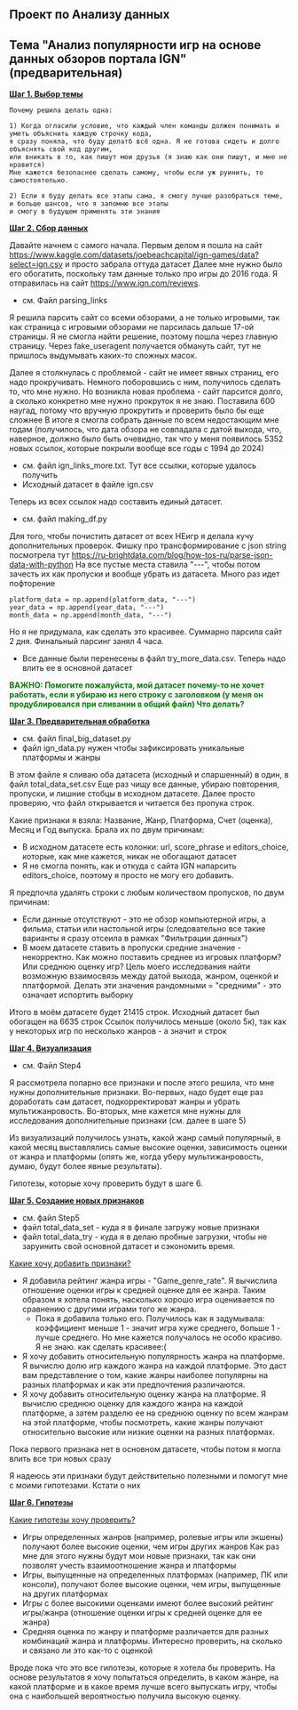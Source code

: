 ## Проект по Анализу данных 
## Тема "Анализ популярности игр на основе данных обзоров портала IGN"  (предварительная)

<u>**Шаг 1. Выбор темы**</u>

    Почему решила делать одна:

    1) Когда огласили условие, что каждый член команды должен понимать и уметь объяснить каждую строчку кода, 
    я сразу поняла, что буду делатб всё одна. Я не готова сидеть и долго объяснять свой код другим, 
    или вникать в то, как пишут мои друзья (я знаю как они пишут, и мне не нравится)
    Мне кажется безопаснее сделать самому, чтобы если уж руинить, то самостоятельно.
    
    2) Если я буду делать все этапы сама, я смогу лучше разобраться теме, и больше шансов, что я запомню все этапы
    и смогу в будущем применять эти знания

<u>**Шаг 2. Сбор данных**</u>

Давайте начнем с самого начала.
Первым делом я пошла на сайт https://www.kaggle.com/datasets/joebeachcapital/ign-games/data?select=ign.csv и просто забрала оттуда датасет
Далее мне нужно было его обогатить, поскольку там данные только про игры до 2016 года. Я отправилась на сайт https://www.ign.com/reviews. 

* см. Файл parsing_links

Я решила парсить сайт со всеми обзорами, а не только игровыми, так как страница с игровыми обзорами не парсилась дальше 17-ой страницы. 
Я не смогла найти решение, поэтому пошла через главную страницу. Через fake_useragent получается обмануть сайт, тут не пришлось выдумывать каких-то сложных масок.

Далее я столкнулась с проблемой - сайт не имеет явных страниц, его надо прокручивать. Немного поборовшись с ним, получилось сделать то, что мне нужно.
Но возникла новая проблема - сайт парсится долго, а сколько конкретно мне нужно прокруток я не знаю. Поставила 600 наугад, потому что вручную прокрутить и проверить было бы еще сложнее
В итоге я смогла собрать данные по всем недостающим мне годам (получилось, что дата обзора не совпадала с датой выхода, что, наверное, должно было быть очевидно,
так что у меня появилось 5352 новых ссылок, которые покрыли вообще все годы с 1994 до 2024)

* см. файл ign_links_more.txt. Тут все ссылки, которые удалось получить
* Исходный датасет в файле ign.csv

Теперь из всех ссылок надо составить единый датасет. 

* см. файл making_df.py

Для того, чтобы почистить датасет от всех НЕигр я делала кучу дополнительных проверок. 
Фишку про трансформирование с json string  посмотрела тут  https://ru-brightdata.com/blog/how-tos-ru/parse-json-data-with-python
На все пустые места ставила "---", чтобы потом зачесть их как пропуски и вообще убрать из датасета.
Много раз идет пофторение 

```
platform_data = np.append(platform_data, "---")
year_data = np.append(year_data, "---")
month_data = np.append(month_data, "---")
```
Но я не придумала, как сделать это красивее.
Суммарно парсила сайт 2 дня. Финальный парсинг занял 4 часа.

* Все данные были перенесены в файл try_more_data.csv. Теперь надо влить ее в основной датасет



**<span style="color: green">ВАЖНО: Помогите пожалуйста, мой датасет почему-то не хочет работать, если я убираю из него строку с заголовком (у меня он продублировался при сливании в общий файл)
Что делать?</span>**



<u>**Шаг 3. Предварительная обработка**</u>

* см. файл final_big_dataset.py
* файл ign_data.py нужен чтобы зафиксировать уникальные платформы и жанры

В этом файле я сливаю оба датасета (исходный и спаршенный) в один, в файл total_data_set.csv
Еще раз чищу все данные, убираю повторения, пропуски, и лишние стобцы в исходном датасете. Далее просто проверяю, что файл открывается и читается без пропука строк.

Какие признаки я взяла: Название, Жанр, Платформа, Счет (оценка), Месяц и Год выпуска. Брала их по двум причинам:
- В исходном датасете есть колонки: url, score_phrase и editors_choice, которые, как мне кажется, никак не обогащают датасет
- Я не смогла понять, как и откуда с сайта IGN напарсить editors_choice, поэтому я просто не могу его добавить.

Я предпочла удалять строки с любым количеством пропусков, по двум причинам:
- Если данные отсутствуют - это не обзор компьютерной игры, а фильма, 
  статьи или настольной игры (следовательно все такие варианты я сразу отсеила в рамках "Фильтрации данных")
- В моем датасете ставить в пропуски средние значение - некорректно. Как можно поставить среднее из игровых платформ? 
  Или среднюю оценку игр? Цель моего исследования найти возможную взаимосвязь 
  между датой выхода, жанром, оценкой и платформой. Делать эти значения рандомными = "средними" - это означает испортить выборку


Итого в моём датасете будет 21415 строк. Исходный датасет был обогащен на 6635 строк
Ссылок получилось меньше (около 5к), так как у некоторых игр по несколько жанров - а значит и строк

<u>**Шаг 4. Визуализация**</u>

* см. Файл Step4

Я рассмотрела попарно все признаки и после этого решила, что мне нужны дополнительные признаки.
Во-первых, надо будет еще раз доработать сам датасет, подкорректироват жанры и убрать мультижанровость.
Во-вторых, мне кажется мне нужны для исследования дополнительные признаки (см. далее в шаге 5)

Из визуализаций получилось узнать, какой жанр самый популярный, в какой месяц выставлялись самые высокие оценки, 
зависимость оценки от жанра и платформы (опять же, когда уберу мультижанровость, думаю, будут более явные результаты).

Гипотезы, которые хочу проверить будут в шаге 6.

<u>**Шаг 5. Создание новых признаков**</u>

* см. файл Step5
* файл total_data_set - куда я в финале загружу новые признаки
* файл total_data_try - куда я в делаю пробные загрузки, чтобы не заруинить свой основной датасет и сэкономить время.

<u>Какие хочу добавить  признаки?</u>

* Я добавила рейтинг жанра игры - "Game_genre_rate". Я вычислила отношение оценки игры к средней оценке для ее жанра.
Таким образом я хотела понять, насколько хорошо игра оценивается по сравнению с другими играми того же жанра.
  * Пока я добавила только его. Получилось как я задумывала: коэффициент меньше 1 - значит игра хуже среднего, больше 1 - лучше среднего. Но мне кажется получалось не особо красиво. Я не знаю. как сделать красивее:(
* Я хочу добавить относительную популярность жанра на платформе. Я вычислю долю игр каждого жанра на каждой платформе.
Это даст вам представление о том, какие жанры наиболее популярны на разных платформах и как эти предпочтения различаются.
* Я хочу добавить относительную оценку жанра на платформе. Я вычислю среднюю оценку для каждого жанра на каждой платформе,
а затем разделю ее на среднюю оценку по всем жанрам на этой платформе, чтобы посмотреть, какие жанры получают относительно высокие или низкие оценки на разных платформах.

Пока первого признака нет в основном датасете, чтобы потом я могла влить все три новых сразу

Я надеюсь эти признаки будут действительно полезными и помогут мне с моими гипотезами. Кстати о них

<u>**Шаг 6. Гипотезы**</u>

<u>Какие гипотезы хочу проверить?</u>
* Игры определенных жанров (например, ролевые игры или экшены) получают более высокие оценки, чем игры других жанров
Как раз мне для этого нужны будут мои новые признаки, так как они позволят учесть взаимоотношение жанра и лпатформы
* Игры, выпущенные на определенных платформах (например, ПК или консоли), 
получают более высокие оценки, чем игры, выпущенные на других платформах
* Игры с более высокими оценками имеют более высокий рейтинг игры/жанра (отношение оценки игры к средней оценке для ее жанра)
* Средняя оценка по жанру и платформе различается для разных комбинаций жанра и платформы. Интересно проверить, на сколько и связано ли это как-то с оценкой

Вроде пока что это все гипотезы, которые я хотела бы проверить. На основе результатов я хочу попытаться определить,
в каком жанре, на какой платформе и в какое время лучше всего выпускать игру, чтобы она с наибольшей вероятностью получила высокую оценку.